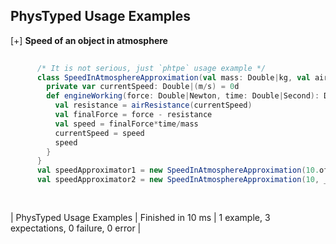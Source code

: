 ## PhysTyped Usage Examples

[+] __Speed of an object in atmosphere__
```scala                                                      
     
      /* It is not serious, just `phtpe` usage example */
      class SpeedInAtmosphereApproximation(val mass: Double|kg, val airResistance: Double|(m/s) => Double|N){
        private var currentSpeed: Double|(m/s) = 0d
        def engineWorking(force: Double|Newton, time: Double|Second): Double|(m/s) = {
          val resistance = airResistance(currentSpeed)
          val finalForce = force - resistance
          val speed = finalForce*time/mass
          currentSpeed = speed
          speed
        }
      }
      val speedApproximator1 = new SpeedInAtmosphereApproximation(10.of[kg], _ * 0.01.of[kg/s])
	  val speedApproximator2 = new SpeedInAtmosphereApproximation(10, _ / 100.of[s/kg])
  
   
```

| PhysTyped Usage Examples | Finished in 10 ms | 1 example, 3 expectations, 0 failure, 0 error |